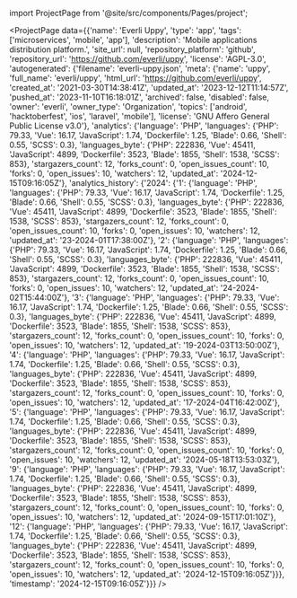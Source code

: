 
import ProjectPage from '@site/src/components/Pages/project';

<ProjectPage
    data={{'name': 'Everli Uppy', 'type': 'app', 'tags': ['microservices', 'mobile', 'app'], 'description': 'Mobile applications distribution platform.', 'site_url': null, 'repository_platform': 'github', 'repository_url': 'https://github.com/everli/uppy', 'license': 'AGPL-3.0', 'autogenerated': {'filename': 'everli-uppy.json', 'meta': {'name': 'uppy', 'full_name': 'everli/uppy', 'html_url': 'https://github.com/everli/uppy', 'created_at': '2021-03-30T14:38:41Z', 'updated_at': '2023-12-12T11:14:57Z', 'pushed_at': '2023-11-10T16:18:01Z', 'archived': false, 'disabled': false, 'owner': 'everli', 'owner_type': 'Organization', 'topics': ['android', 'hacktoberfest', 'ios', 'laravel', 'mobile'], 'license': 'GNU Affero General Public License v3.0'}, 'analytics': {'language': 'PHP', 'languages': {'PHP': 79.33, 'Vue': 16.17, 'JavaScript': 1.74, 'Dockerfile': 1.25, 'Blade': 0.66, 'Shell': 0.55, 'SCSS': 0.3}, 'languages_byte': {'PHP': 222836, 'Vue': 45411, 'JavaScript': 4899, 'Dockerfile': 3523, 'Blade': 1855, 'Shell': 1538, 'SCSS': 853}, 'stargazers_count': 12, 'forks_count': 0, 'open_issues_count': 10, 'forks': 0, 'open_issues': 10, 'watchers': 12, 'updated_at': '2024-12-15T09:16:05Z'}, 'analytics_history': {'2024': {'1': {'language': 'PHP', 'languages': {'PHP': 79.33, 'Vue': 16.17, 'JavaScript': 1.74, 'Dockerfile': 1.25, 'Blade': 0.66, 'Shell': 0.55, 'SCSS': 0.3}, 'languages_byte': {'PHP': 222836, 'Vue': 45411, 'JavaScript': 4899, 'Dockerfile': 3523, 'Blade': 1855, 'Shell': 1538, 'SCSS': 853}, 'stargazers_count': 12, 'forks_count': 0, 'open_issues_count': 10, 'forks': 0, 'open_issues': 10, 'watchers': 12, 'updated_at': '23-2024-01T17:38:00Z'}, '2': {'language': 'PHP', 'languages': {'PHP': 79.33, 'Vue': 16.17, 'JavaScript': 1.74, 'Dockerfile': 1.25, 'Blade': 0.66, 'Shell': 0.55, 'SCSS': 0.3}, 'languages_byte': {'PHP': 222836, 'Vue': 45411, 'JavaScript': 4899, 'Dockerfile': 3523, 'Blade': 1855, 'Shell': 1538, 'SCSS': 853}, 'stargazers_count': 12, 'forks_count': 0, 'open_issues_count': 10, 'forks': 0, 'open_issues': 10, 'watchers': 12, 'updated_at': '24-2024-02T15:44:00Z'}, '3': {'language': 'PHP', 'languages': {'PHP': 79.33, 'Vue': 16.17, 'JavaScript': 1.74, 'Dockerfile': 1.25, 'Blade': 0.66, 'Shell': 0.55, 'SCSS': 0.3}, 'languages_byte': {'PHP': 222836, 'Vue': 45411, 'JavaScript': 4899, 'Dockerfile': 3523, 'Blade': 1855, 'Shell': 1538, 'SCSS': 853}, 'stargazers_count': 12, 'forks_count': 0, 'open_issues_count': 10, 'forks': 0, 'open_issues': 10, 'watchers': 12, 'updated_at': '19-2024-03T13:50:00Z'}, '4': {'language': 'PHP', 'languages': {'PHP': 79.33, 'Vue': 16.17, 'JavaScript': 1.74, 'Dockerfile': 1.25, 'Blade': 0.66, 'Shell': 0.55, 'SCSS': 0.3}, 'languages_byte': {'PHP': 222836, 'Vue': 45411, 'JavaScript': 4899, 'Dockerfile': 3523, 'Blade': 1855, 'Shell': 1538, 'SCSS': 853}, 'stargazers_count': 12, 'forks_count': 0, 'open_issues_count': 10, 'forks': 0, 'open_issues': 10, 'watchers': 12, 'updated_at': '17-2024-04T16:42:00Z'}, '5': {'language': 'PHP', 'languages': {'PHP': 79.33, 'Vue': 16.17, 'JavaScript': 1.74, 'Dockerfile': 1.25, 'Blade': 0.66, 'Shell': 0.55, 'SCSS': 0.3}, 'languages_byte': {'PHP': 222836, 'Vue': 45411, 'JavaScript': 4899, 'Dockerfile': 3523, 'Blade': 1855, 'Shell': 1538, 'SCSS': 853}, 'stargazers_count': 12, 'forks_count': 0, 'open_issues_count': 10, 'forks': 0, 'open_issues': 10, 'watchers': 12, 'updated_at': '2024-05-18T13:53:03Z'}, '9': {'language': 'PHP', 'languages': {'PHP': 79.33, 'Vue': 16.17, 'JavaScript': 1.74, 'Dockerfile': 1.25, 'Blade': 0.66, 'Shell': 0.55, 'SCSS': 0.3}, 'languages_byte': {'PHP': 222836, 'Vue': 45411, 'JavaScript': 4899, 'Dockerfile': 3523, 'Blade': 1855, 'Shell': 1538, 'SCSS': 853}, 'stargazers_count': 12, 'forks_count': 0, 'open_issues_count': 10, 'forks': 0, 'open_issues': 10, 'watchers': 12, 'updated_at': '2024-09-15T17:01:10Z'}, '12': {'language': 'PHP', 'languages': {'PHP': 79.33, 'Vue': 16.17, 'JavaScript': 1.74, 'Dockerfile': 1.25, 'Blade': 0.66, 'Shell': 0.55, 'SCSS': 0.3}, 'languages_byte': {'PHP': 222836, 'Vue': 45411, 'JavaScript': 4899, 'Dockerfile': 3523, 'Blade': 1855, 'Shell': 1538, 'SCSS': 853}, 'stargazers_count': 12, 'forks_count': 0, 'open_issues_count': 10, 'forks': 0, 'open_issues': 10, 'watchers': 12, 'updated_at': '2024-12-15T09:16:05Z'}}}, 'timestamp': '2024-12-15T09:16:05Z'}}}
/>
